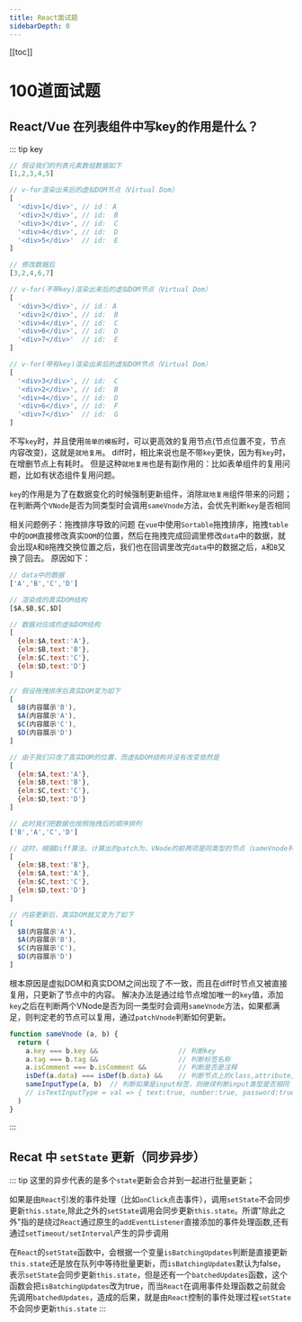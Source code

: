 ```yaml
---
title: React面试题
sidebarDepth: 0
---
```

[[toc]]
# 100道面试题

## React/Vue 在列表组件中写key的作用是什么？
::: tip key
```js
// 假设我们的列表元素数组数据如下
[1,2,3,4,5]

// v-for渲染出来后的虚拟DOM节点（Virtual Dom）
[
  '<div>1</div>', // id： A
  '<div>2</div>', // id:  B
  '<div>3</div>', // id:  C
  '<div>4</div>', // id:  D
  '<div>5</div>'  // id:  E
]

// 修改数据后
[3,2,4,6,7]

// v-for(不带key)渲染出来后的虚拟DOM节点（Virtual Dom）
[
  '<div>3</div>', // id： A
  '<div>2</div>', // id:  B
  '<div>4</div>', // id:  C
  '<div>6</div>', // id:  D
  '<div>7</div>'  // id:  E
]

// v-for(带有key)渲染出来后的虚拟DOM节点（Virtual Dom）
[
  '<div>3</div>', // id:  C
  '<div>2</div>', // id:  B
  '<div>4</div>', // id:  D
  '<div>6</div>', // id:  F
  '<div>7</div>'  // id:  G
]
```
不写`key`时，并且使用`简单的模板`时，可以更高效的复用节点(节点位置不变，节点内容改变)，这就是`就地复用`。
diff时，相比来说也是不带`key`更快，因为有`key`时，在增删节点上有耗时。
但是这种`就地复用`也是有副作用的：比如表单组件的复用问题，比如有状态组件复用问题。


`key`的作用是为了在数据变化的时候强制更新组件，消除`就地复用`组件带来的问题；在判断两个`VNode`是否为同类型时会调用`sameVnode`方法，会优先判断`key`是否相同

相关问题例子：拖拽排序导致的问题
在`vue`中使用`Sortable`拖拽排序，拖拽`table`中的`DOM`直接修改真实`DOM`的位置，然后在拖拽完成回调里修改`data`中的数据，就会出现`A`和`B`拖拽交换位置之后，我们也在回调里改完`data`中的数据之后，`A`和`B`又换了回去。
原因如下：
```js
// data中的数据
['A','B','C','D']

// 渲染成的真实DOM结构
[$A,$B,$C,$D]

// 数据对应成的虚拟DOM结构
[
  {elm:$A,text:'A'},
  {elm:$B,text:'B'},
  {elm:$C,text:'C'},
  {elm:$D,text:'D'}
]

// 假设拖拽排序后真实DOM变为如下
[
  $B(内容展示'B'),
  $A(内容展示'A'),
  $C(内容展示'C'),
  $D(内容展示'D')
]

// 由于我们只改了真实DOM的位置，而虚拟DOM结构并没有改变依然是
[
  {elm:$A,text:'A'},
  {elm:$B,text:'B'},
  {elm:$C,text:'C'},
  {elm:$D,text:'D'}
]

// 此时我们把数据也按照拖拽后的顺序排列
['B','A','C','D']

// 这时，根据Diff算法，计算出的patch为，VNode的前两项是同类型的节点（sameVnode判断函数）可以直接复用节点，只修改内容，所以直接更新，将真实DOM $A中的内容更新为'B'，将真实DOM $B中的内容更新为'A'。
[
  {elm:$B,text:'B'},
  {elm:$A,text:'A'},
  {elm:$C,text:'C'},
  {elm:$D,text:'D'}
]

// 内容更新后，真实DOM就又变为了如下
[
  $B(内容展示'A'),
  $A(内容展示'B'),
  $C(内容展示'C'),
  $D(内容展示'D')
]
```
根本原因是虚拟DOM和真实DOM之间出现了不一致，而且在diff时节点又被直接复用，只更新了节点中的内容。
解决办法是通过给节点增加唯一的`key`值，添加`key`之后在判断两个VNode是否为同一类型时会调用`sameVnode`方法，如果都满足，则判定老的节点可以复用，通过`patchVnode`判断如何更新。
```js
function sameVnode (a, b) {
  return (
    a.key === b.key &&                    // 判断key
    a.tag === b.tag &&                    // 判断标签名称
    a.isComment === b.isComment &&        // 判断是否是注释
    isDef(a.data) === isDef(b.data) &&    // 判断节点上的class,attribute,style以及绑定的事件
    sameInputType(a, b)  // 判断如果是input标签，则继续判断input类型是否相同 typeA === typeB || isTextInputType(typeA) && isTextInputType(typeB)
    // isTextInputType = val => { text:true, number:true, password:true, search:true, email:true, tel:true, url:true }[val]
  )
}
```
:::

## Recat 中 `setState` 更新（同步异步）
::: tip 
这里的异步代表的是多个`state`更新会合并到一起进行批量更新；

如果是由`React`引发的事件处理（比如`onClick`点击事件），调用`setState`不会同步更新`this.state`,除此之外的`setState`调用会同步更新`this.state`。所谓"除此之外"指的是绕过`React`通过原生的`addEventListener`直接添加的事件处理函数,还有通过`setTimeout/setInterval`产生的异步调用

在`React`的`setState`函数中，会根据一个变量`isBatchingUpdates`判断是直接更新`this.state`还是放在队列中等待批量更新，而`isBatchingUpdates`默认为false，表示`setState`会同步更新`this.state`，但是还有一个`batchedUpdates`函数，这个函数会把`isBatchingUpdates`改为true，而当`React`在调用事件处理函数之前就会先调用`batchedUpdates`，造成的后果，就是由`React`控制的事件处理过程`setState`不会同步更新`this.state`
:::

